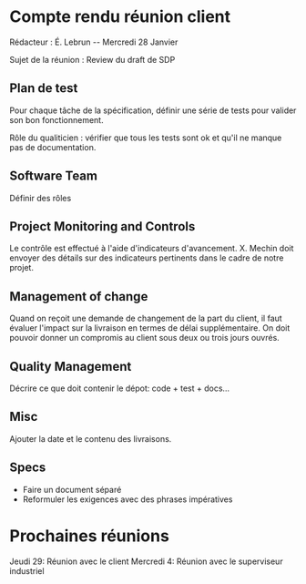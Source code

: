 Compte rendu réunion client
===========================

Rédacteur : É. Lebrun -- Mercredi 28 Janvier

Sujet de la réunion : Review du draft de SDP

Plan de test
------------

Pour chaque tâche de la spécification, définir une série de tests pour valider
son bon fonctionnement.

Rôle du qualiticien : vérifier que tous les tests sont ok et qu'il ne manque pas
de documentation.

Software Team
-------------

Définir des rôles

Project Monitoring and Controls
-------------------------------

Le contrôle est effectué à l'aide d'indicateurs d'avancement. X. Mechin doit
envoyer des détails sur des indicateurs pertinents dans le cadre de notre
projet.

Management of change
--------------------

Quand on reçoit une demande de changement de la part du client, il faut évaluer
l'impact sur la livraison en termes de délai supplémentaire. On doit pouvoir
donner un compromis au client sous deux ou trois jours ouvrés.

Quality Management
------------------

Décrire ce que doit contenir le dépot:
code + test + docs…

Misc
----

Ajouter la date et le contenu des livraisons.

Specs
-----

- Faire un document séparé
- Reformuler les exigences avec des phrases impératives

Prochaines réunions
===================

Jeudi 29: Réunion avec le client
Mercredi 4: Réunion avec le superviseur industriel
